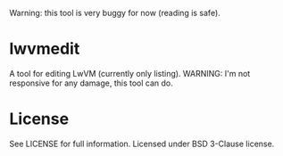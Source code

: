 Warning: this tool is very buggy for now (reading is safe).

lwvmedit
========

A tool for editing LwVM (currently only listing). WARNING: I'm not responsive for any damage, this tool can do.


License
=======

See LICENSE for full information. Licensed under BSD 3-Clause license.
